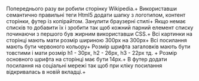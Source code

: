 Попереднього разу ви робили сторінку Wikipedia.+
Використавши семантично правильні теги Html5 додати шапку з логотипом, контент сторінки, футер із копірайтом.
 Занулити браузерні стилі+
Якщо немає списків то добавити їх і зробити так щоб кожний парний елемент списку починаючи з першого був жирним використавши CSS.+
Всі картинки на сторінці мають мати розмір шириною 300px на 300px+
Всі посилання мають бути червоного кольору+
Розмір шрифта загаловків мають бути товстими і мати розмір h1 - 30px, h2 - 26px, h3 - 22px  тд. +
Розмір основного шрифта на сторінці має бути 14px.+
В футер додати посилання на соціальні мережі так щоб при кліку посилання відкривалась в новій вкладці.+

